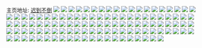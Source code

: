 主页地址: [迟到不倒](https://weibo.com/u/6655997254) 
![](https://wx4.sinaimg.cn/mw2000/007grSWqly1h99ifc7cdgj30u01hctgk.jpg) 
![](https://wx4.sinaimg.cn/mw2000/007grSWqly1h8r0mukbdsj30wi1yc7wi.jpg) 
![](https://wx4.sinaimg.cn/mw2000/007grSWqly1h8pgpnyu6ij30u00tctbq.jpg) 
![](https://wx4.sinaimg.cn/mw2000/007grSWqly1h8pgq35dauj30690693ys.jpg) 
![](https://wx4.sinaimg.cn/mw2000/007grSWqly1h8fd6kife0j322o340hdt.jpg) 
![](https://wx4.sinaimg.cn/mw2000/007grSWqly1h8fd6lrlipj32c03401ky.jpg) 
![](https://wx4.sinaimg.cn/mw2000/007grSWqly1h8fd6pj4vsj32c0340b29.jpg) 
![](https://wx4.sinaimg.cn/mw2000/007grSWqly1h8fd6jmn8sj32c035j1ky.jpg) 
![](https://wx4.sinaimg.cn/mw2000/007grSWqly1h8fd6oo400j32c0340npd.jpg) 
![](https://wx4.sinaimg.cn/mw2000/007grSWqly1h8fd6noxnpj32442rak9q.jpg) 
![](https://wx4.sinaimg.cn/mw2000/007grSWqly1h8fd7ova88j30tu0zi1ay.jpg) 
![](https://wx4.sinaimg.cn/mw2000/007grSWqly1h78cnue6hmj30u0140n2q.jpg) 
![](https://wx4.sinaimg.cn/mw2000/007grSWqly1h78cnurp0zj30u0140gsw.jpg) 
![](https://wx4.sinaimg.cn/mw2000/007grSWqly1h78cntxzz5j30u01h8dr0.jpg) 
![](https://wx4.sinaimg.cn/mw2000/007grSWqly1h78cnxr6zoj30sg23ugv6.jpg) 
![](https://wx4.sinaimg.cn/mw2000/007grSWqly1h78cnwrko2j30u0140jzd.jpg) 
![](https://wx4.sinaimg.cn/mw2000/007grSWqly1h78cnvlflxj30sg35stsb.jpg) 
![](https://wx4.sinaimg.cn/mw2000/007grSWqly1h78cnxz13jj30u00u0gmc.jpg) 
![](https://wx4.sinaimg.cn/mw2000/007grSWqly1h78cnx8j4wj31410u0jt2.jpg) 
![](https://wx4.sinaimg.cn/mw2000/007grSWqly1h78ctn5g4bj30u00u0dhe.jpg) 
![](https://wx4.sinaimg.cn/mw2000/007grSWqly1h70fq8ssj0j312g0u0n4j.jpg) 
![](https://wx4.sinaimg.cn/mw2000/007grSWqly1h70fqauya8j31910u0n3t.jpg) 
![](https://wx4.sinaimg.cn/mw2000/007grSWqly1h70fq92l8oj30u0140myb.jpg) 
![](https://wx4.sinaimg.cn/mw2000/007grSWqly1h70fqa1921j30u01ag7g1.jpg) 
![](https://wx4.sinaimg.cn/mw2000/007grSWqly1h70fq9d3alj30u0140tc5.jpg) 
![](https://wx4.sinaimg.cn/mw2000/007grSWqly1h70gaizfrxj30u0140acp.jpg) 
![](https://wx4.sinaimg.cn/mw2000/007grSWqly1h70fq7rcihj30u0140ju5.jpg) 
![](https://wx4.sinaimg.cn/mw2000/007grSWqly1h70ge6npnuj30u0140tb7.jpg) 
![](https://wx4.sinaimg.cn/mw2000/007grSWqly1h70gdzjj1ij30u010tady.jpg) 
![](https://wx4.sinaimg.cn/mw2000/007grSWqly1h70g7re7qpj30u01hcdht.jpg) 
![](https://wx4.sinaimg.cn/mw2000/007grSWqly1h6i0a6m6tsj30u0139773.jpg) 
![](https://wx4.sinaimg.cn/mw2000/007grSWqly1h6i0b7ykoyj30u0140abh.jpg) 
![](https://wx4.sinaimg.cn/mw2000/007grSWqly1h6i0a703qlj30u012omyb.jpg) 
![](https://wx4.sinaimg.cn/mw2000/007grSWqly1h6i0ax2860j30u0140gub.jpg) 
![](https://wx4.sinaimg.cn/mw2000/007grSWqly1h6i0a7gqpej30u014oq3v.jpg) 
![](https://wx4.sinaimg.cn/mw2000/007grSWqly1h61xtawd92j30rs2ys7mf.jpg) 
![](https://wx4.sinaimg.cn/mw2000/007grSWqly1h61xtagbjxj30go1k6n5t.jpg) 
![](https://wx4.sinaimg.cn/mw2000/007grSWqly1h5iq09wqguj31400u0ahv.jpg) 
![](https://wx4.sinaimg.cn/mw2000/007grSWqly1h5ipy76iuvj30u0140n6z.jpg) 
![](https://wx4.sinaimg.cn/mw2000/007grSWqgy1h4yl6w03ohj30sg16ogzb.jpg) 
![](https://wx4.sinaimg.cn/mw2000/007grSWqly1h4wc3u1u7rj32c0340kjl.jpg) 
![](https://wx4.sinaimg.cn/mw2000/007grSWqly1h8m9ctkicyj31ly280hdt.jpg) 
![](https://wx4.sinaimg.cn/mw2000/007grSWqgy1h3mtimzkg4j30m31cmtd4.jpg) 
![](https://wx4.sinaimg.cn/mw2000/007grSWqgy1h3lvgh5wp5j30u00zs7fw.jpg) 
![](https://wx4.sinaimg.cn/mw2000/007grSWqgy1h3lvgjljpij30u0140n4o.jpg) 
![](https://wx4.sinaimg.cn/mw2000/007grSWqgy1h3lvgi1azlj30u011sdnf.jpg) 
![](https://wx4.sinaimg.cn/mw2000/007grSWqgy1h3lvgfsd8mj30it0aygnc.jpg) 
![](https://wx4.sinaimg.cn/mw2000/007grSWqgy1h3lvgk66h5j30u0140tei.jpg) 
![](https://wx4.sinaimg.cn/mw2000/007grSWqgy1h3lvgkk7bij30u0140tib.jpg) 
![](https://wx4.sinaimg.cn/mw2000/007grSWqgy1h3lvggh06oj30u0107wln.jpg) 
![](https://wx4.sinaimg.cn/mw2000/007grSWqgy1h3lvgj2lv5j30u20u07dq.jpg) 
![](https://wx4.sinaimg.cn/mw2000/007grSWqgy1h3lvgijochj30u00u0wo7.jpg) 
![](https://wx4.sinaimg.cn/mw2000/007grSWqgy1h3bi4gl5fkj30u019kjua.jpg) 
![](https://wx4.sinaimg.cn/mw2000/007grSWqgy1h3bi4g1yyfj30tz1dmadm.jpg) 
![](https://wx4.sinaimg.cn/mw2000/007grSWqgy1h3bim4bh1ij30u00wvn0w.jpg) 
![](https://wx4.sinaimg.cn/mw2000/007grSWqgy1h3bim3r420j313u0tuadc.jpg) 
![](https://wx4.sinaimg.cn/mw2000/007grSWqly1h2fajdgjgvj30u014kgyi.jpg) 
![](https://wx4.sinaimg.cn/mw2000/007grSWqly1h2fajd6pq3j30u01407bu.jpg) 
![](https://wx4.sinaimg.cn/mw2000/007grSWqly1h2fajdr7n9j31400u0drn.jpg) 
![](https://wx4.sinaimg.cn/mw2000/007grSWqly1h2ahyfzii8j31400u04cy.jpg) 
![](https://wx4.sinaimg.cn/mw2000/007grSWqly1h2ahyfmo1hj31400u0wnn.jpg) 
![](https://wx4.sinaimg.cn/mw2000/007grSWqly1h22jn1tcpxj30u013z7g2.jpg) 
![](https://wx4.sinaimg.cn/mw2000/007grSWqly1h22jn2k00tj31400u0k79.jpg) 
![](https://wx4.sinaimg.cn/mw2000/007grSWqly1h22jon4h8aj31400u0qf9.jpg) 
![](https://wx4.sinaimg.cn/mw2000/007grSWqly1h22jua2q8wj313u0tu0zl.jpg) 
![](https://wx4.sinaimg.cn/mw2000/007grSWqly1h22jvg94tdj30u01hc4fm.jpg) 
![](https://wx4.sinaimg.cn/mw2000/007grSWqly1h22jqxmrzfj30u01sygqg.jpg) 
![](https://wx4.sinaimg.cn/mw2000/007grSWqly1h22juakx6vj30u00mijuf.jpg) 
![](https://wx4.sinaimg.cn/mw2000/007grSWqly1h22juaeuipj30u00z4thu.jpg) 
![](https://wx4.sinaimg.cn/mw2000/007grSWqly1h1vhyn76jdj31hc0u0wtm.jpg) 
![](https://wx4.sinaimg.cn/mw2000/007grSWqly1h1hlt38rikj30u20u0mzq.jpg) 
![](https://wx4.sinaimg.cn/mw2000/007grSWqly1h1hlt2mupzj30u0182n58.jpg) 
![](https://wx4.sinaimg.cn/mw2000/007grSWqly1h1hlt74om7j30sg23uwy3.jpg) 
![](https://wx4.sinaimg.cn/mw2000/007grSWqly1h5xw52gue9j30u0140adj.jpg) 
![](https://wx4.sinaimg.cn/mw2000/007grSWqly1h1hlt5dzo1j30sg35sx4z.jpg) 
![](https://wx4.sinaimg.cn/mw2000/007grSWqly1h1hlt674csj30sg23uqid.jpg) 
![](https://wx4.sinaimg.cn/mw2000/007grSWqly1h1hlt950qjj30u02cmamo.jpg) 
![](https://wx4.sinaimg.cn/mw2000/007grSWqly1h0d7pwaskyj31o0280nnh.jpg) 
![](https://wx4.sinaimg.cn/mw2000/007grSWqly1h0d7put7jxj31o0280hdt.jpg) 
![](https://wx4.sinaimg.cn/mw2000/007grSWqly1h0d7pwp5oqj30u0140dka.jpg) 
![](https://wx4.sinaimg.cn/mw2000/007grSWqly1h0d7pt75zuj33402c07wh.jpg) 
![](https://wx4.sinaimg.cn/mw2000/007grSWqly1h0d7pyg831j31kf0tzthn.jpg) 
![](https://wx4.sinaimg.cn/mw2000/007grSWqly1h0cvhd5dlaj30n10gedhr.jpg) 
![](https://wx4.sinaimg.cn/mw2000/007grSWqly1h03tggmajxj30ti0qc46f.jpg) 
![](https://wx4.sinaimg.cn/mw2000/007grSWqly1h03tpwpko4j33402c01kx.jpg) 
![](https://wx4.sinaimg.cn/mw2000/007grSWqly1h03tpz6nv8j30jo0d6ta8.jpg) 
![](https://wx4.sinaimg.cn/mw2000/007grSWqly1h03tpynnpgj315o1rokjl.jpg) 
![](https://wx4.sinaimg.cn/mw2000/007grSWqgy1gyhnzu4b9fj31rx27me82.jpg) 
![](https://wx4.sinaimg.cn/mw2000/007grSWqgy1gyhnzqqcfxj31uf28eqv6.jpg) 
![](https://wx4.sinaimg.cn/mw2000/007grSWqgy1gyho03pwi1j31es1r8hdt.jpg) 
![](https://wx4.sinaimg.cn/mw2000/007grSWqgy1gyhnzzbbx3j323u1swkjl.jpg) 
![](https://wx4.sinaimg.cn/mw2000/007grSWqgy1gyho04mucaj30zg1ba433.jpg) 
![](https://wx4.sinaimg.cn/mw2000/007grSWqly1gxmkp8cxjoj30kz0u0guc.jpg) 
![](https://wx4.sinaimg.cn/mw2000/007grSWqly1gxmkploeimj30tz0mi10v.jpg) 
![](https://wx4.sinaimg.cn/mw2000/007grSWqly1gxewkyn1mej322o1bzkjl.jpg) 
![](https://wx4.sinaimg.cn/mw2000/007grSWqly1gxewkxixvvj322o2pz1l0.jpg) 
![](https://wx4.sinaimg.cn/mw2000/007grSWqly1gxewkuy2doj32801o0u0x.jpg) 
![](https://wx4.sinaimg.cn/mw2000/007grSWqly1gxckiauz13j33402c0u0y.jpg) 
![](https://wx4.sinaimg.cn/mw2000/007grSWqly1gwx07yegf5j30u00u0thv.jpg) 
![](https://wx4.sinaimg.cn/mw2000/007grSWqly1gwx079o53uj32c0340x6p.jpg) 
![](https://wx4.sinaimg.cn/mw2000/007grSWqly1gwgwuzqhguj30u00miqb0.jpg) 
![](https://wx4.sinaimg.cn/mw2000/007grSWqly1gwbi0q99o0j30u01gs464.jpg) 
![](https://wx4.sinaimg.cn/mw2000/007grSWqly1gwbi18daiqj30tx1dtn47.jpg) 
![](https://wx4.sinaimg.cn/mw2000/007grSWqly1gwbi3ke0ecj30u0137491.jpg) 
![](https://wx4.sinaimg.cn/mw2000/007grSWqly1gwajbmy5iij30u00kmq8i.jpg) 
![](https://wx4.sinaimg.cn/mw2000/007grSWqly1gw94x271rxj30xc3blhdt.jpg) 
![](https://wx4.sinaimg.cn/mw2000/007grSWqly1gw94x341e8j30uk48nx6p.jpg) 
![](https://wx4.sinaimg.cn/mw2000/007grSWqly1gw94x46u61j30uk5cgkjl.jpg) 
![](https://wx4.sinaimg.cn/mw2000/007grSWqly1gw94x5yojvj30uk6097wi.jpg) 
![](https://wx4.sinaimg.cn/mw2000/007grSWqly1gw94x0fel6j33402c07wj.jpg) 
![](https://wx4.sinaimg.cn/mw2000/007grSWqgy1h3dk6q2znjj30tj46ghdt.jpg) 
![](https://wx4.sinaimg.cn/mw2000/007grSWqly1gw3l5mkhddj30u00sladn.jpg) 
![](https://wx4.sinaimg.cn/mw2000/007grSWqgy1h3dk7sta7yj30tw1xme1e.jpg) 
![](https://wx4.sinaimg.cn/mw2000/007grSWqly1gvxoehgu6uj32c01t5e81.jpg) 
![](https://wx4.sinaimg.cn/mw2000/007grSWqly1gvt5x6vwj5j30u00lzae6.jpg) 
